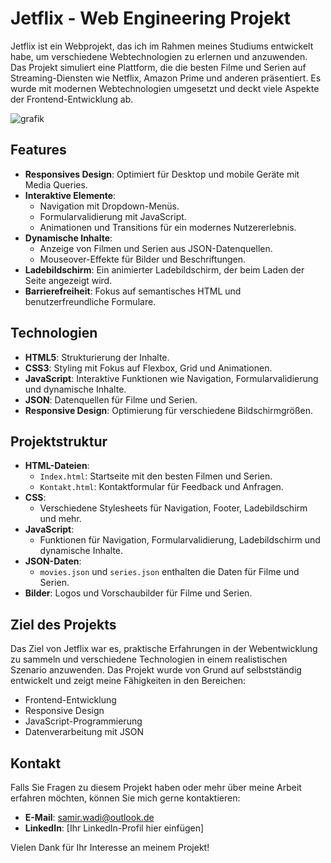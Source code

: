 # Jetflix - Web Engineering Projekt

Jetflix ist ein Webprojekt, das ich im Rahmen meines Studiums entwickelt habe, um verschiedene Webtechnologien zu erlernen und anzuwenden. Das Projekt simuliert eine Plattform, die die besten Filme und Serien auf Streaming-Diensten wie Netflix, Amazon Prime und anderen präsentiert. Es wurde mit modernen Webtechnologien umgesetzt und deckt viele Aspekte der Frontend-Entwicklung ab.

![grafik](https://github.com/user-attachments/assets/41c43915-8236-4a70-a4a9-2fdfb2ebc367)


## Features

- **Responsives Design**: Optimiert für Desktop und mobile Geräte mit Media Queries.
- **Interaktive Elemente**: 
  - Navigation mit Dropdown-Menüs.
  - Formularvalidierung mit JavaScript.
  - Animationen und Transitions für ein modernes Nutzererlebnis.
- **Dynamische Inhalte**:
  - Anzeige von Filmen und Serien aus JSON-Datenquellen.
  - Mouseover-Effekte für Bilder und Beschriftungen.
- **Ladebildschirm**: Ein animierter Ladebildschirm, der beim Laden der Seite angezeigt wird.
- **Barrierefreiheit**: Fokus auf semantisches HTML und benutzerfreundliche Formulare.

## Technologien

- **HTML5**: Strukturierung der Inhalte.
- **CSS3**: Styling mit Fokus auf Flexbox, Grid und Animationen.
- **JavaScript**: Interaktive Funktionen wie Navigation, Formularvalidierung und dynamische Inhalte.
- **JSON**: Datenquellen für Filme und Serien.
- **Responsive Design**: Optimierung für verschiedene Bildschirmgrößen.

## Projektstruktur

- **HTML-Dateien**: 
  - `Index.html`: Startseite mit den besten Filmen und Serien.
  - `Kontakt.html`: Kontaktformular für Feedback und Anfragen.
- **CSS**: 
  - Verschiedene Stylesheets für Navigation, Footer, Ladebildschirm und mehr.
- **JavaScript**: 
  - Funktionen für Navigation, Formularvalidierung, Ladebildschirm und dynamische Inhalte.
- **JSON-Daten**: 
  - `movies.json` und `series.json` enthalten die Daten für Filme und Serien.
- **Bilder**: Logos und Vorschaubilder für Filme und Serien.

## Ziel des Projekts

Das Ziel von Jetflix war es, praktische Erfahrungen in der Webentwicklung zu sammeln und verschiedene Technologien in einem realistischen Szenario anzuwenden. Das Projekt wurde von Grund auf selbstständig entwickelt und zeigt meine Fähigkeiten in den Bereichen:

- Frontend-Entwicklung
- Responsive Design
- JavaScript-Programmierung
- Datenverarbeitung mit JSON

## Kontakt

Falls Sie Fragen zu diesem Projekt haben oder mehr über meine Arbeit erfahren möchten, können Sie mich gerne kontaktieren:

- **E-Mail**: [samir.wadi@outlook.de](mailto:samir.wadi@outlook.de)
- **LinkedIn**: [Ihr LinkedIn-Profil hier einfügen]

Vielen Dank für Ihr Interesse an meinem Projekt!
